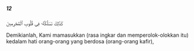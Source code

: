 ##### 12

<span class="ayah">كَذَٰلِكَ نَسْلُكُهُۥ فِى قُلُوبِ ٱلْمُجْرِمِينَ</span>

<span class="ayah_translation">Demikianlah, Kami mamasukkan (rasa ingkar dan memperolok-olokkan itu) kedalam hati orang-orang yang berdosa (orang-orang kafir),</span>
